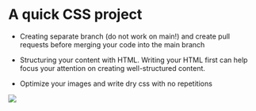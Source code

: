 # A quick CSS project

- Creating separate branch (do not work on main!) and create pull requests before merging your code into the main branch

- Structuring your content with HTML. Writing your HTML first can help focus your attention on creating well-structured content.

- Optimize your images and write dry css with no repetitions




![](./FigmaPlan.png)


